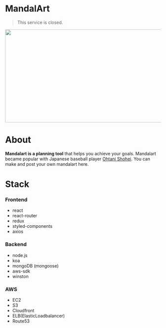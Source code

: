# MandalArt

> This service is closed.

<p align="center"><img src="https://mandalart.kr/ogimage.png" width="650" height="300"></p>

# About

**Mandalart is a planning tool** that helps you achieve your goals.
Mandalart became popular with Japanese baseball player [Ohtani Shohei](https://en.wikipedia.org/wiki/Shohei_Ohtani). You can make and post your own mandalart here.

# Stack

### Frontend

- react
- react-router
- redux
- styled-components
- axios

### Backend

- node.js
- koa
- mongoDB (mongoose)
- aws-sdk
- winston

### AWS

- EC2
- S3
- Cloudfront
- ELB(ElasticLoadbalancer)
- Route53
